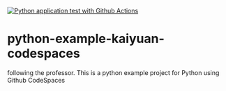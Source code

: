 [![Python application test with Github Actions](https://github.com/nogibjj/python-example-kaiyuan-codespaces/actions/workflows/main.yml/badge.svg)](https://github.com/nogibjj/python-example-kaiyuan-codespaces/actions/workflows/main.yml)

# python-example-kaiyuan-codespaces
following the professor. This is a python example project for Python using Github CodeSpaces
